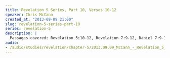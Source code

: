 ```yaml
--- 
title: Revelation 5 Series, Part 10, Verses 10-12
speaker: Chris McCann
created_at: "2013-09-09 21:00"
slug: revelation-5-series-part-10
series: revelation-5
description: |
  Passages covered: Revelation 5:10-12, Revelation 7:9-12, Daniel 7:9-10.
audio: 
- /audio/studies/revelation/chapter-5/2013.09.09_McCann_-_Revelation_5_Series_Part_10.yaml
---
```

